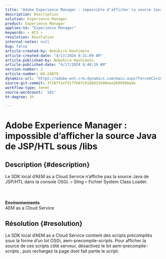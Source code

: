 ```yaml
---
title: "Adobe Experience Manager : impossible d’afficher la source Java de JSP/HTL sous /libs"
description: Description
solution: Experience Manager
product: Experience Manager
applies-to: "Experience Manager"
keywords: « KCS »
resolution: Resolution
internal-notes: null
bug: false
article-created-by: Nobuhiro Hashimoto
article-created-date: "4/17/2024 8:31:09 AM"
article-published-by: Nobuhiro Hashimoto
article-published-date: "4/17/2024 8:40:19 AM"
version-number: 2
article-number: KA-24079
dynamics-url: "https://adobe-ent.crm.dynamics.com/main.aspx?forceUCI=1&pagetype=entityrecord&etn=knowledgearticle&id=8d6654d3-94fc-ee11-a1fe-6045bd045872"
source-git-commit: 3f107f2ef517f607c9188d32690eee2699998ade
workflow-type: tm+mt
source-wordcount: '102'
ht-degree: 3%

---
```


# Adobe Experience Manager : impossible d’afficher la source Java de JSP/HTL sous /libs

## Description {#description}

Le SDK local d’AEM as a Cloud Service n’affiche pas la source Java de JSP/HTL dans la console OSGi. `>`  Sling `>`  Fichier System Class Loader.<br><br> <br><br><b>Environnements</b>
<br>AEM as a Cloud Service

## Résolution {#resolution}


Le SDK local d’AEM as a Cloud Service contient des scripts précompilés sous la forme d’un lot OSGi, aem-precompile-scripts. Pour afficher la source de ces scripts côté serveur, désactivez le lot aem-precompile-scripts , puis rechargez la page dont fait partie le script.
